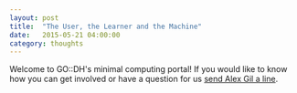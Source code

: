 ```yaml
---
layout: post
title:  "The User, the Learner and the Machine"
date:   2015-05-21 04:00:00
category: thoughts
---
```


Welcome to GO::DH's minimal computing portal! If you would like to know how you can get involved or have a question for us <a href="mailto:colibri.alex@gmail.com?Subject=Arounddh%project">send Alex Gil a line</a>. 

